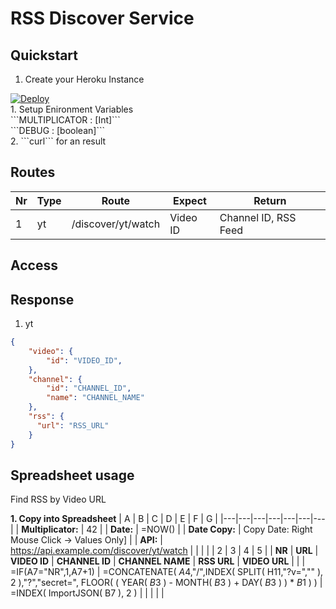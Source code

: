 # RSS Discover Service

## Quickstart
1. Create your Heroku Instance<br>
<a href="https://heroku.com/deploy?template=https://github.com/a6b8/curlai--discover-service">
  <img src="https://www.herokucdn.com/deploy/button.svg" alt="Deploy">
</a><br>
1. Setup Enironment Variables<br>
   ```MULTIPLICATOR : [Int]```<br>
   ```DEBUG : [boolean]```<br>
2. ```curl``` for an result


## Routes
| Nr | Type | Route | Expect | Return |
| --- | --- | --- |  --- |  --- | 
| 1 | yt | /discover/yt/watch | Video ID | Channel ID, RSS Feed | 

## Access


## Response

1. yt
```json
{
    "video": {
        "id": "VIDEO_ID",
    },
    "channel": {
        "id": "CHANNEL_ID",
        "name": "CHANNEL_NAME"
    },
    "rss": {
      "url": "RSS_URL"
    }
}
```

## Spreadsheet usage
Find RSS by Video URL

**1. Copy into Spreadsheet**
| A | B | C | D | E | F | G |
|---|---|---|---|---|---|---|
| **Multiplicator:** | 42  |
| **Date:** | =NOW()  |
| **Date Copy:** | Copy Date: Right Mouse Click -> Values Only]  |
| **API:** | https://api.example.com/discover/yt/watch |
|  |  |  | 2 | 3 | 4 | 5 | 
| **NR**  | **URL** | **VIDEO ID**  | **CHANNEL ID**  | **CHANNEL NAME** | **RSS URL** | **VIDEO URL**   |    | 
| =IF(A7="NR",1,A7+1) | =CONCATENATE( $A$4,"/",INDEX( SPLIT( H11,"?v=","" ), 2 ),"?","secret=", FLOOR( ( YEAR( $B$3 ) - MONTH( $B$3 ) + DAY( $B$3 ) ) * $B$1 ) ) | =INDEX( ImportJSON( B7 ), 2 ) |   |   |    |    | 
